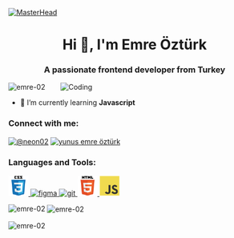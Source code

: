 

<!--
**emre-02/emre-02** is a ✨ _special_ ✨ repository because its `README.md` (this file) appears on your GitHub profile.

Here are some ideas to get you started:

- 🔭 I’m currently working on ...
- 🌱 I’m currently learning ...
- 👯 I’m looking to collaborate on ...
- 🤔 I’m looking for help with ...
- 💬 Ask me about ...
- 📫 How to reach me: ...
- 😄 Pronouns: ...
- ⚡ Fun fact: ...
-->

[![MasterHead](https://openseauserdata.com/files/54c03e32134dac515097ca7151a26cf1.gif)](https://github.com/emre-02)
<h1 align="center">Hi 👋, I'm  Emre Öztürk</h1>
<h3 align="center">A passionate frontend developer from Turkey</h3>

<img align="right" alt="Coding" width="400" src="https://media.tenor.com/OjVjDqcWaIoAAAAd/stray-coding.gif">

<p align="left"> <img src="https://komarev.com/ghpvc/?username=emre-02&label=Profile%20views&color=0e75b6&style=flat" alt="emre-02" /> </p>

- 🌱 I’m currently learning **Javascript**

<h3 align="left">Connect with me:</h3>
<p align="left">
<a href="https://codepen.io/@neon02" target="blank"><img align="center" src="https://raw.githubusercontent.com/rahuldkjain/github-profile-readme-generator/master/src/images/icons/Social/codepen.svg" alt="@neon02" height="30" width="40" /></a>
<a href="https://linkedin.com/in/yunus emre öztürk" target="blank"><img align="center" src="https://raw.githubusercontent.com/rahuldkjain/github-profile-readme-generator/master/src/images/icons/Social/linked-in-alt.svg" alt="yunus emre öztürk" height="30" width="40" /></a>
</p>

<h3 align="left">Languages and Tools:</h3>
<p align="left"> <a href="https://www.w3schools.com/css/" target="_blank" rel="noreferrer"> <img src="https://raw.githubusercontent.com/devicons/devicon/master/icons/css3/css3-original-wordmark.svg" alt="css3" width="40" height="40"/> </a> <a href="https://www.figma.com/" target="_blank" rel="noreferrer"> <img src="https://www.vectorlogo.zone/logos/figma/figma-icon.svg" alt="figma" width="40" height="40"/> </a> <a href="https://git-scm.com/" target="_blank" rel="noreferrer"> <img src="https://www.vectorlogo.zone/logos/git-scm/git-scm-icon.svg" alt="git" width="40" height="40"/> </a> <a href="https://www.w3.org/html/" target="_blank" rel="noreferrer"> <img src="https://raw.githubusercontent.com/devicons/devicon/master/icons/html5/html5-original-wordmark.svg" alt="html5" width="40" height="40"/> </a> <a href="https://developer.mozilla.org/en-US/docs/Web/JavaScript" target="_blank" rel="noreferrer"> <img src="https://raw.githubusercontent.com/devicons/devicon/master/icons/javascript/javascript-original.svg" alt="javascript" width="40" height="40"/> </a> </p>

<p><img align="left" src="https://github-readme-stats.vercel.app/api/top-langs?username=emre-02&show_icons=true&locale=en&layout=compact" alt="emre-02" /></p>

<p>&nbsp;<img align="center" src="https://github-readme-stats.vercel.app/api?username=emre-02&show_icons=true&locale=en" alt="emre-02" /></p>

<p><img align="center" src="https://github-readme-streak-stats.herokuapp.com/?user=emre-02&" alt="emre-02" /></p>

